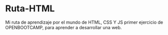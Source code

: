 # Ruta-HTML
Mi ruta de aprendizaje por el mundo de HTML, CSS Y JS
primer ejercicio de OPENBOOTCAMP, para aprender a desarrollar una web.
